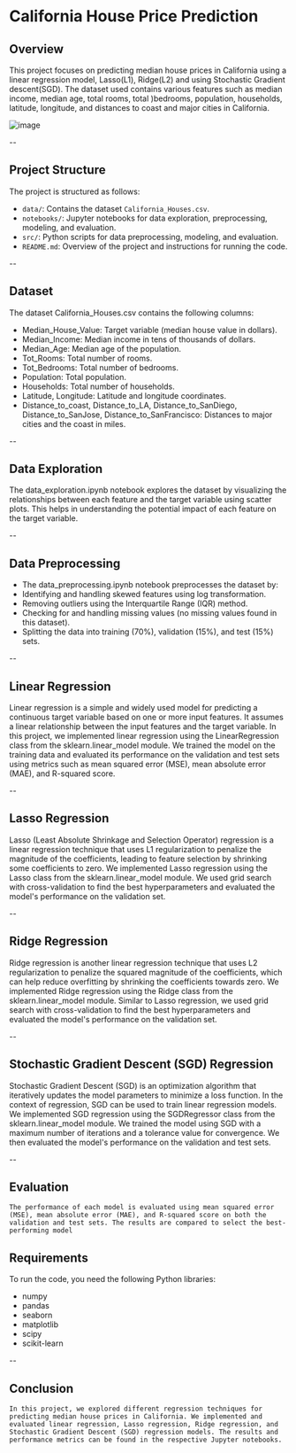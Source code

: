 # California House Price Prediction

## Overview
This project focuses on predicting median house prices in California using a linear regression model, Lasso(L1), Ridge(L2) and using Stochastic Gradient descent(SGD).
The dataset used contains various features such as median income, median age, total rooms, total )bedrooms, population, households, latitude, longitude, and distances to coast and major cities in California.

![image](https://github.com/SaadElDine/PRODIGY_ML_01/assets/113860522/2b49402e-52cc-4df7-af21-dd220b393880)

--

## Project Structure

The project is structured as follows:

- `data/`: Contains the dataset `California_Houses.csv`.
- `notebooks/`: Jupyter notebooks for data exploration, preprocessing, modeling, and evaluation.
- `src/`: Python scripts for data preprocessing, modeling, and evaluation.
- `README.md`: Overview of the project and instructions for running the code.

--

## Dataset
The dataset California_Houses.csv contains the following columns:
- Median_House_Value: Target variable (median house value in dollars).
- Median_Income: Median income in tens of thousands of dollars.
- Median_Age: Median age of the population.
- Tot_Rooms: Total number of rooms.
- Tot_Bedrooms: Total number of bedrooms.
- Population: Total population.
- Households: Total number of households.
- Latitude, Longitude: Latitude and longitude coordinates.
- Distance_to_coast, Distance_to_LA, Distance_to_SanDiego, Distance_to_SanJose, Distance_to_SanFrancisco: Distances to major cities and the coast in miles.

--

## Data Exploration
The data_exploration.ipynb notebook explores the dataset by visualizing the relationships between each feature and the target variable using scatter plots. This helps in understanding the potential impact of each feature on the target variable.

--

## Data Preprocessing
- The data_preprocessing.ipynb notebook preprocesses the dataset by:
- Identifying and handling skewed features using log transformation.
- Removing outliers using the Interquartile Range (IQR) method.
- Checking for and handling missing values (no missing values found in this dataset).
- Splitting the data into training (70%), validation (15%), and test (15%) sets.

--

## Linear Regression
Linear regression is a simple and widely used model for predicting a continuous target variable based on one or more input features. It assumes a linear relationship between the input features and the target variable.
In this project, we implemented linear regression using the LinearRegression class from the sklearn.linear_model module. We trained the model on the training data and evaluated its performance on the validation and test sets using metrics such as mean squared error (MSE), mean absolute error (MAE), and R-squared score.

--

## Lasso Regression
Lasso (Least Absolute Shrinkage and Selection Operator) regression is a linear regression technique that uses L1 regularization to penalize the magnitude of the coefficients, leading to feature selection by shrinking some coefficients to zero.
We implemented Lasso regression using the Lasso class from the sklearn.linear_model module. We used grid search with cross-validation to find the best hyperparameters and evaluated the model's performance on the validation set.

--

## Ridge Regression
Ridge regression is another linear regression technique that uses L2 regularization to penalize the squared magnitude of the coefficients, which can help reduce overfitting by shrinking the coefficients towards zero.
We implemented Ridge regression using the Ridge class from the sklearn.linear_model module. Similar to Lasso regression, we used grid search with cross-validation to find the best hyperparameters and evaluated the model's performance on the validation set.

--

## Stochastic Gradient Descent (SGD) Regression
Stochastic Gradient Descent (SGD) is an optimization algorithm that iteratively updates the model parameters to minimize a loss function. In the context of regression, SGD can be used to train linear regression models.
We implemented SGD regression using the SGDRegressor class from the sklearn.linear_model module. We trained the model using SGD with a maximum number of iterations and a tolerance value for convergence. We then evaluated the model's performance on the validation and test sets.

--

## Evaluation
    The performance of each model is evaluated using mean squared error (MSE), mean absolute error (MAE), and R-squared score on both the validation and test sets. The results are compared to select the best-performing model

## Requirements

To run the code, you need the following Python libraries:

- numpy
- pandas
- seaborn
- matplotlib
- scipy
- scikit-learn
  
--

## Conclusion
    In this project, we explored different regression techniques for predicting median house prices in California. We implemented and evaluated linear regression, Lasso regression, Ridge regression, and Stochastic Gradient Descent (SGD) regression models. The results and performance metrics can be found in the respective Jupyter notebooks.
